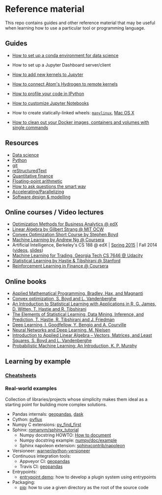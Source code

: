 # Reference material
This repo contains guides and other reference material that may be useful when learning how to use a particular tool or programming language.

## Guides
- [How to set up a conda environment for data science](guides/conda.md)
- How to set up a Jupyter Dashboard server/client
- [How to add new kernels to Jupyter](guides/jupyter_kernels.md)
- [How to connect Atom's Hydrogen to remote kernels](https://nteract.gitbooks.io/hydrogen/docs/Usage/RemoteKernelConnection.html)
- [How to profile your code in IPython](guides/profiler.md)
- [How to customize Jupyter Notebooks](guides/customize_jupyter_nb.md)
- How to create statically-linked wheels: [`manylinux`](guides/static_manylinux_wheels.md), [Mac OS X](guides/static_macosx_wheels.md)

- [How to clean out your Docker images, containers and volumes with single commands](https://hackernoon.com/clean-out-your-docker-images-containers-and-volumes-with-single-commands-b8e38253c271)

## Resources
- [Data science](resources/data_science.md)
- [Python](resources/python.md)
- [git](resources/git.md)
- [reStructuredText](resources/restructuredtext.md)
- [Quantitative finance](resources/quant_finance.md)
- [Floating-point arithmetic](resources/floating_point.md)
- [How to ask questions the smart way](http://www.catb.org/~esr/faqs/smart-questions.html)
- [Accelerating/Parallelizing](resources/accelerating.md)
- [Software design & modelling](resources/software.md)

## Online courses / Video lectures
- [Optimization Methods for Business Analytics @ edX](https://www.edx.org/course/optimization-methods-business-analytics-mitx-15-053x)
- [Linear Algebra by Gilbert Strang @ MIT OCW](https://ocw.mit.edu/courses/mathematics/18-06-linear-algebra-spring-2010/video-lectures/)
- [Convex Optimization Short Course by Stephen Boyd](http://stanford.edu/~boyd/papers/cvx_short_course)
- [Machine Learning by Andrew Ng @ Coursera](https://www.coursera.org/learn/machine-learning)
- Artificial Intelligence, Berkeley's CS 188 @ edX | [Spring 2015](https://courses.edx.org/courses/BerkeleyX/CS188.1x-4/1T2015/20021a0a32d14a31b087db8d4bb582fd/) | Fall 2014 ([videos](https://www.youtube.com/watch?v=W1S-HSakPTM), [slides](https://edge.edx.org/courses/BerkeleyX/CS188-FA14/FA14/20021a0a32d14a31b087db8d4bb582fd/))
- [Machine Learning for Trading, Georgia Tech CS 7646 @ Udacity](https://www.udacity.com/course/machine-learning-for-trading--ud501)
- [Statistical Learning by Hastie & Tibshirani @ Stanford](https://www.r-bloggers.com/in-depth-introduction-to-machine-learning-in-15-hours-of-expert-videos/)
- [Reinforcement Learning in Finance @ Coursera](https://www.coursera.org/learn/reinforcement-learning-in-finance])

## Online books
- [Applied Mathematical Programming, Bradley, Hax, and Magnanti](http://web.mit.edu/15.053/www/AMP.htm)
- [Convex optimization, S. Boyd and L. Vandenberghe](http://stanford.edu/~boyd/cvxbook/)
- [An Introduction to Statistical Learning with Applications in R, G. James, D. Witten, T. Hastie and R. Tibshirani](http://www-bcf.usc.edu/~gareth/ISL/)
- [The Elements of Statistical Learning, Data Mining, Inference, and Prediction, T. Hastie, R. Tibshirani and J. Friedman](https://web.stanford.edu/~hastie/ElemStatLearn/)
- [Deep Learning, I. Goodfellow, Y. Bengio and A. Courville](http://www.deeplearningbook.org/)
- [Neural Networks and Deep Learning, M. Nielsen](http://neuralnetworksanddeeplearning.com)
- [Introduction to Applied Linear Algebra – Vectors, Matrices, and Least Squares, S. Boyd and L. Vandenberghe](https://web.stanford.edu/~boyd/vmls/)
- [Probabilistic Machine Learning: An Introduction, K. P. Murphy](https://probml.github.io/pml-book/book1.html)

## Learning by example
### [Cheatsheets](cheatsheets/README.md)

### Real-world examples
Collection of libraries/projects whose simplicity makes them ideal as a starting point for building more complex solutions.
- Pandas internals: [geopandas](https://github.com/geopandas/geopandas), [dask](https://github.com/dask/dask)
- Cython: [pyflux](https://github.com/RJT1990/pyflux)
- Numpy C extensions: [py_find_first](https://github.com/roebel/py_find_1st)
- Sphinx: [romanvm/sphinx_tutorial](https://github.com/romanvm/sphinx_tutorial)
  - Numpy docstring HOWTO: [How to document](https://github.com/numpy/numpy/blob/master/doc/HOWTO_DOCUMENT.rst.txt#class-docstring)
  - Numpy docstring example: [numpy/doc/example](https://github.com/numpy/numpy/blob/master/doc/example.py)
  - Sphinx napoleon extension: [sphinxcontrib/napoleon](http://sphinxcontrib-napoleon.readthedocs.io/en/latest/sphinxcontrib.napoleon.html)
- Versioneer: [warner/python-versioneer](https://github.com/warner/python-versioneer)
- Continuous integration tools:
  - Appveyor CI: [geopandas](https://github.com/geopandas/geopandas/blob/master/appveyor.yml)
  - Travis CI: [geopandas](https://github.com/geopandas/geopandas/blob/master/.travis.yml)
- Entrypoints:
  - [entrypoint demo](https://github.com/RichardBronosky/entrypoint_demo): how to develop a plugin system using entrypoints
- Packaging:
  - [pip](https://github.com/pypa/pip): how to use a given directory as the root of the source code
